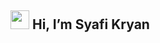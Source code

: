 ## <img src="https://raw.githubusercontent.com/<OWNER>/<OWNER>/master/<GIF_NAME>.gif" width="30px"> Hi, I’m Syafi Kryan

<!---
SyafiKryan/SyafiKryan is a ✨ special ✨ repository because its `README.md` (this file) appears on your GitHub profile.
You can click the Preview link to take a look at your changes.
--->
